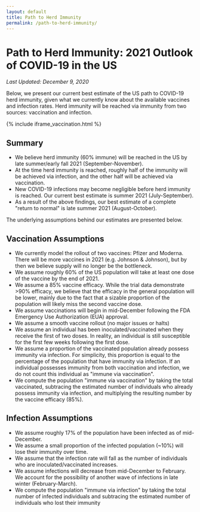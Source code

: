 ```yaml
---
layout: default
title: Path to Herd Immunity
permalink: /path-to-herd-immunity/
---
```


# Path to Herd Immunity: 2021 Outlook of COVID-19 in the US

*Last Updated: December 9, 2020*

Below, we present our current best estimate of the US path to COVID-19 herd immunity, given what we currently know about the available vaccines and infection rates. Herd immunity will be reached via immunity from two sources: vaccination and infection.

{% include iframe_vaccination.html %}

## Summary
- We believe herd immunity (60% immune) will be reached in the US by late summer/early fall 2021 (September-November).
- At the time herd immunity is reached, roughly half of the immunity will be achieved via infection, and the other half will be achieved via vaccination.
- New COVID-19 infections may become negligible before herd immunity is reached. Our current best estimate is summer 2021 (July-September).
- As a result of the above findings, our best estimate of a complete "return to normal" is late summer 2021 (August-October).

The underlying assumptions behind our estimates are presented below.

## Vaccination Assumptions

- We currently model the rollout of two vaccines: Pfizer and Moderna. There will be more vaccines in 2021 (e.g. Johnson & Johnson), but by then we believe supply will no longer be the bottleneck.
- We assume roughly 60% of the US population will take at least one dose of the vaccine by the end of 2021.
- We assume a 85% vaccine efficacy. While the trial data demonstrate >90% efficacy, we believe that the efficacy in the general population will be lower, mainly due to the fact that a sizable proportion of the population will likely miss the second vaccine dose.
- We assume vaccinations will begin in mid-December following the FDA Emergency Use Authorization (EUA) approval.
- We assume a smooth vaccine rollout (no major issues or halts)
- We assume an individual has been inoculated/vaccinated when they receive the first of two doses. In reality, an individual is still susceptible for the first few weeks following the first dose.
- We assume a proportion of the vaccinated population already possess immunity via infection. For simplicity, this proportion is equal to the percentage of the population that have immunity via infection. If an individual possesses immunity from both vaccination and infection, we do not count this individual as "immune via vaccination".
- We compute the population "immune via vaccination" by taking the total vaccinated, subtracing the estimated number of individuals who already possess immunity via infection, and multiplying the resulting number by the vaccine efficacy (85%).

## Infection Assumptions

- We assume roughly 17% of the population have been infected as of mid-December.
- We assume a small proportion of the infected population (~10%) will lose their immunity over time.
- We assume that the infection rate will fall as the number of individuals who are inoculated/vaccinated increases.
- We assume infections will decrease from mid-December to February. We account for the possibility of another wave of infections in late winter (February-March).
- We compute the population "immune via infection" by taking the total number of infected individuals and subtracing the estimated number of individuals who lost their immunity

